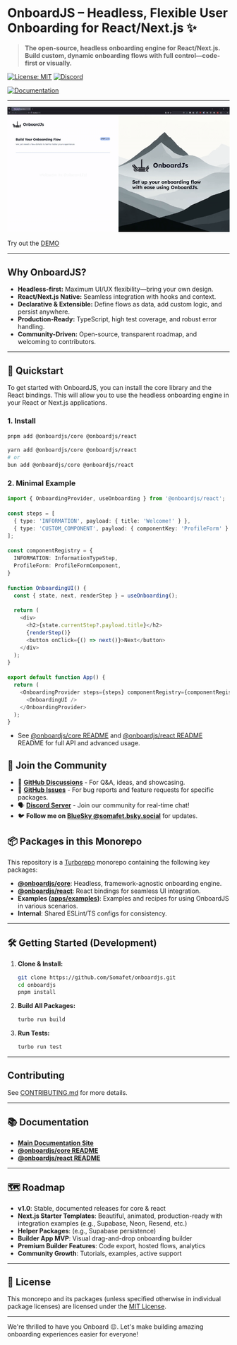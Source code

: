 # OnboardJS – Headless, Flexible User Onboarding for React/Next.js ✨

> **The open-source, headless onboarding engine for React/Next.js. Build custom, dynamic onboarding flows with full control—code-first or visually.**

[![License: MIT](https://img.shields.io/badge/License-MIT-yellow.svg)](https://opensource.org/licenses/MIT)
[![Discord](https://img.shields.io/discord/1380449826663301182?label=discord)](https://discord.gg/RnG5AdZjyR)

[![Documentation](https://img.shields.io/badge/docs-onboardjs.com-blue)](https://onboardjs.com/docs)

---

![OnboardJS Demo](./assets/demo.gif)

Try out the [DEMO](https://demo.onboardjs.com)

---

## Why OnboardJS?

- **Headless-first:** Maximum UI/UX flexibility—bring your own design.
- **React/Next.js Native:** Seamless integration with hooks and context.
- **Declarative & Extensible:** Define flows as data, add custom logic, and persist anywhere.
- **Production-Ready:** TypeScript, high test coverage, and robust error handling.
- **Community-Driven:** Open-source, transparent roadmap, and welcoming to contributors.

---

## 🚀 Quickstart

To get started with OnboardJS, you can install the core library and the React bindings. This will allow you to use the headless onboarding engine in your React or Next.js applications.

### 1. Install

```bash
pnpm add @onboardjs/core @onboardjs/react
```

```bash
yarn add @onboardjs/core @onboardjs/react
# or
bun add @onboardjs/core @onboardjs/react
```

### 2. Minimal Example

```typescript jsx
import { OnboardingProvider, useOnboarding } from '@onboardjs/react';

const steps = [
  { type: 'INFORMATION', payload: { title: 'Welcome!' } },
  { type: 'CUSTOM_COMPONENT', payload: { componentKey: 'ProfileForm' } },
];

const componentRegistry = {
  INFORMATION: InformationTypeStep,
  ProfileForm: ProfileFormComponent,
}

function OnboardingUI() {
  const { state, next, renderStep } = useOnboarding();

  return (
    <div>
      <h2>{state.currentStep?.payload.title}</h2>
      {renderStep()}
      <button onClick={() => next()}>Next</button>
    </div>
  );
}

export default function App() {
  return (
    <OnboardingProvider steps={steps} componentRegistry={componentRegistry}>
      <OnboardingUI />
    </OnboardingProvider>
  );
}
```

- See [@onboardjs/core README](https://github.com/Somafet/onboardjs/blob/main/packages/core/README.md) and [@onboardjs/react README](https://github.com/Somafet/onboardjs/blob/main/packages/react/README.md) README for full API and advanced usage.

## 💬 Join the Community

- 💬 **[GitHub Discussions](https://github.com/Somafet/onboardjs/issues)** - For Q&A, ideas, and showcasing.
- 🐛 **[GitHub Issues](https://github.com/Somafet/onboardjs/issues)** - For bug reports and feature requests for specific packages.
- 🗣️ **[Discord Server](https://discord.gg/RnG5AdZjyR)** - Join our community for real-time chat!
- 🐦 **Follow me on [BlueSky @somafet.bsky.social](https://bsky.app/profile/somafet.bsky.social)** for updates.

## 📦 Packages in this Monorepo

This repository is a [Turborepo](https://turborepo.org/) monorepo containing the following key packages:

- **[@onboardjs/core](https://github.com/Somafet/onboardjs/blob/main/packages/core/README.md)**: Headless, framework-agnostic onboarding engine.
- **[@onboardjs/react](https://github.com/Somafet/onboardjs/blob/main/packages/react/README.md)**: React bindings for seamless UI integration.
- **Examples ([apps/examples](https://github.com/Somafet/onboardjs/tree/main/apps/examples))**: Examples and recipes for using OnboardJS in various scenarios.
- **Internal**: Shared ESLint/TS configs for consistency.

---

## 🛠️ Getting Started (Development)

1. **Clone & Install:**
    ```bash
    git clone https://github.com/Somafet/onboardjs.git
    cd onboardjs
    pnpm install
    ```
2. **Build All Packages:**
    ```bash
    turbo run build
    ```
3. **Run Tests:**
    ```bash
    turbo run test
    ```

---

## Contributing

See [CONTRIBUTING.md](https://github.com/Somafet/onboardjs/blob/main/CODE_OF_CONDUCT.md) for more details.

---

## 📚 Documentation

- **[Main Documentation Site](https://onboardjs.com/docs)**
- **[@onboardjs/core README](https://github.com/Somafet/onboardjs/blob/main/packages/core/README.md)**
- **[@onboardjs/react README](https://github.com/Somafet/onboardjs/blob/main/packages/react/README.md)**

---

## 🗺️ Roadmap

- **v1.0**: Stable, documented releases for core & react
- **Next.js Starter Templates**: Beautiful, animated, production-ready with integration examples (e.g., Supabase, Neon, Resend, etc.)
- **Helper Packages**: (e.g., Supabase persistence)
- **Builder App MVP**: Visual drag-and-drop onboarding builder
- **Premium Builder Features**: Code export, hosted flows, analytics
- **Community Growth**: Tutorials, examples, active support

---

## 📝 License

This monorepo and its packages (unless specified otherwise in individual package licenses) are licensed under the [MIT License](https://github.com/Somafet/onboardjs/blob/main/LICENSE.md).

---

We're thrilled to have you Onboard 😉. Let's make building amazing onboarding experiences easier for everyone!
